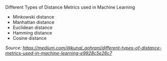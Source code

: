 Different Types of Distance Metrics used in Machine Learning

- Minkowski distance
- Manhattan distance
- Euclidean distance
- Hamming distance
- Cosine distance

*Source: https://medium.com/@kunal_gohrani/different-types-of-distance-metrics-used-in-machine-learning-e9928c5e26c7*
